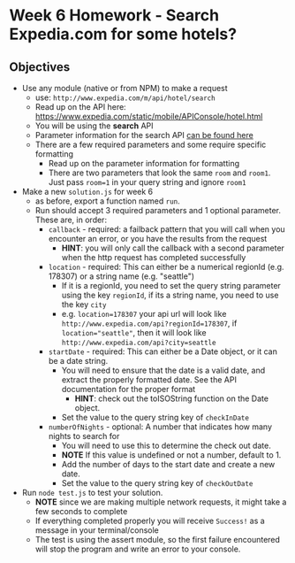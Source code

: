 # Week 6 Homework - Search Expedia.com for some hotels?

## Objectives
- Use any module (native or from NPM) to make a request
  - use: `http://www.expedia.com/m/api/hotel/search`
  - Read up on the API here: https://www.expedia.com/static/mobile/APIConsole/hotel.html
  - You will be using the __search__ API
  - Parameter information for the search API [can be found here](https://www.expedia.com/static/mobile/APIConsole/DescribeObject.html?Object=com.expedia.www.mobile.ui.hotel.viewmodel.HotelSearchFields&type=parameterValue)
  - There are a few required parameters and some require specific formatting
    - Read up on the parameter information for formatting
    - There are two parameters that look the same `room` and `room1`. Just pass `room=1` in your query string and ignore `room1`
- Make a new `solution.js` for week 6
  - as before, export a function named `run`.
  - Run should accept 3 required parameters and 1 optional parameter. These are, in order:
    - `callback` - required: a failback pattern that you will call when you encounter an error, or you have the results from the request
      - __HINT__: you will only call the callback with a second parameter when the http request has completed successfully
    - `location` - required: This can either be a numerical regionId (e.g. 178307) or a string name (e.g. "seattle")
      - If it is a regionId, you need to set the query string parameter using the key `regionId`, if its a string name, you need to use the key `city`
      - e.g. `location=178307` your api url will look like `http://www.expedia.com/api?regionId=178307`, if `location="seattle"`, then it will look like `http://www.expedia.com/api?city=seattle`
    - `startDate` - required: This can either be a Date object, or it can be a date string.
      - You will need to ensure that the date is a valid date, and extract the properly formatted date. See the API documentation for the proper format
        - __HINT__: check out the toISOString function on the Date object.
      - Set the value to the query string key of `checkInDate`
    - `numberOfNights` - optional: A number that indicates how many nights to search for
      - You will need to use this to determine the check out date.
      - __NOTE__ If this value is undefined or not a number, default to 1.
      - Add the number of days to the start date and create a new date.
      - Set the value to the query string key of `checkOutDate`
- Run `node test.js` to test your solution.
  - __NOTE__ since we are making multiple network requests, it might take a few seconds to complete
  - If everything completed properly you will receive `Success!` as a message in your terminal/console
  - The test is using the assert module, so the first failure encountered will stop the program and write an error to your console.
